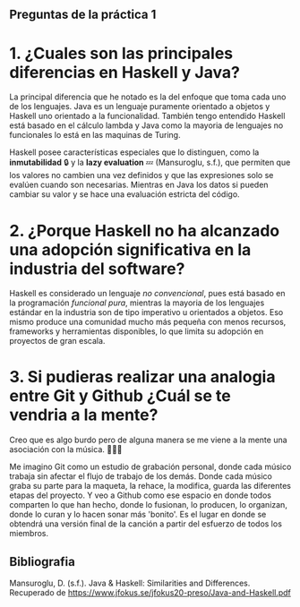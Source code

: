## Preguntas de la práctica 1

# 1. ¿Cuales son las principales diferencias en Haskell y Java?

La principal diferencia que he notado es la del enfoque que toma cada uno de los lenguajes. Java es un lenguaje puramente orientado a objetos y Haskell uno orientado a la funcionalidad. También tengo entendido Haskell está basado en el cálculo lambda y Java como la mayoria de lenguajes no funcionales lo está en las maquinas de Turing.

Haskell posee características especiales que lo distinguen, como la **inmutabilidad** 🔒 y la **lazy evaluation** 💤 (Mansuroglu, s.f.), que permiten que los valores no cambien una vez definidos y que las expresiones solo se evalúen cuando son necesarias. Mientras en Java los datos si pueden cambiar su valor y se hace una evaluación estricta del código.

# 2. ¿Porque Haskell no ha alcanzado una adopción significativa en la industria del software?

Haskell es considerado un lenguaje *no convencional*, pues está basado en la programación *funcional pura*, mientras la mayoria de los lenguajes estándar en la industria son de tipo imperativo u orientados a objetos. 
Eso mismo produce una comunidad mucho más pequeña con menos recursos, frameworks y herramientas disponibles, lo que limita su adopción en proyectos de gran escala.

# 3. Si pudieras realizar una analogia entre Git y Github ¿Cuál se te vendria a la mente?

Creo que es algo burdo pero de alguna manera se me viene a la mente una asociación con la música. 🎵🎵🎵

Me imagino Git como un estudio de grabación personal, donde cada músico trabaja sin afectar el flujo de trabajo de los demás. Donde cada músico graba su parte para la maqueta, la rehace, la modifica, guarda las diferentes etapas del proyecto.
Y veo a Github como ese espacio en donde todos comparten lo que han hecho, donde lo fusionan, lo producen, lo organizan, donde lo curan y lo hacen sonar más 'bonito'. Es el lugar en donde se obtendrá una versión final de la canción a partir del esfuerzo de todos los miembros.

## Bibliografia
Mansuroglu, D. (s.f.). Java & Haskell: Similarities and Differences. Recuperado de https://www.jfokus.se/jfokus20-preso/Java-and-Haskell.pdf 